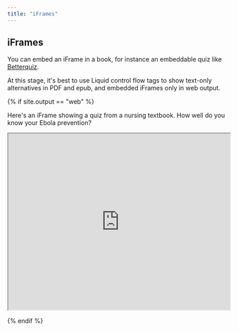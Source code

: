 ```yaml
---
title: "iFrames"
---
```


## iFrames

You can embed an iFrame in a book, for instance an embeddable quiz like [Betterquiz](https://github.com/electricbookworks/betterquiz).

At this stage, it's best to use Liquid control flow tags to show text-only alternatives in PDF and epub, and embedded iFrames only in web output.

{% if site.output == "web" %}

Here's an iFrame showing a quiz from a nursing textbook. How well do you know your Ebola prevention?

<iframe width="100%" height="400px" src="http://quiz.bettercare.co.za/?qz=63&amp;r=https://quiz.bettercare.co.za/login_form.php?qz=63"></iframe>

{% endif %}
